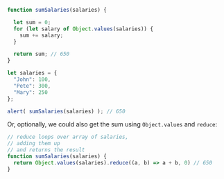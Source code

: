 ```js run demo
function sumSalaries(salaries) {

  let sum = 0;
  for (let salary of Object.values(salaries)) {
    sum += salary;
  }

  return sum; // 650
}

let salaries = {
  "John": 100,
  "Pete": 300,
  "Mary": 250
};

alert( sumSalaries(salaries) ); // 650
```
Or, optionally, we could also get the sum using `Object.values` and `reduce`:

```js
// reduce loops over array of salaries,
// adding them up
// and returns the result
function sumSalaries(salaries) {
  return Object.values(salaries).reduce((a, b) => a + b, 0) // 650
}
```

